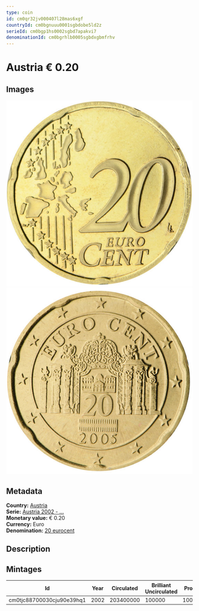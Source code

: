 ```yaml
---
type: coin
id: cm0qr32jv000407l28mas6xgf
countryId: cm0bgnuuu0001sgbdobe5ld2z
serieId: cm0bgp1hs0002sgbd7apakvi7
denominationId: cm0bgrhlb0005sgbdxgbmfrhv
---
```


# Austria € 0.20

## Images

![Front image](../../../img/common-2002-020.png) ![Back image](img/austria-2002-020.png)

## Metadata

**Country:** [Austria](../index.md)\
**Serie:** [Austria 2002 - ...](index.md)\
**Monetary value:** € 0.20\
**Currency:** Euro\
**Denomination:** [20 eurocent](../../Denominations/20-eurocent.md)

## Description

## Mintages

| Id                        | Year | Circulated | Brilliant Uncirculated | Proof |
| ------------------------- | ---- | ---------- | ---------------------- | ----- |
| cm0tjc88700030cju90e39hq1 | 2002 | 203400000  | 100000                 | 10000 |
